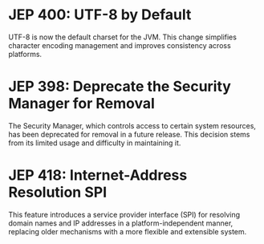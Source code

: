 # JEP 400: UTF-8 by Default
UTF-8 is now the default charset for the JVM. 
This change simplifies character encoding management and improves consistency across platforms.

# JEP 398: Deprecate the Security Manager for Removal
The Security Manager, which controls access to certain system resources, has been deprecated for removal in a future release. 
This decision stems from its limited usage and difficulty in maintaining it.

# JEP 418: Internet-Address Resolution SPI
This feature introduces a service provider interface (SPI) for resolving domain names and 
IP addresses in a platform-independent manner, replacing older mechanisms with a more flexible and extensible system.